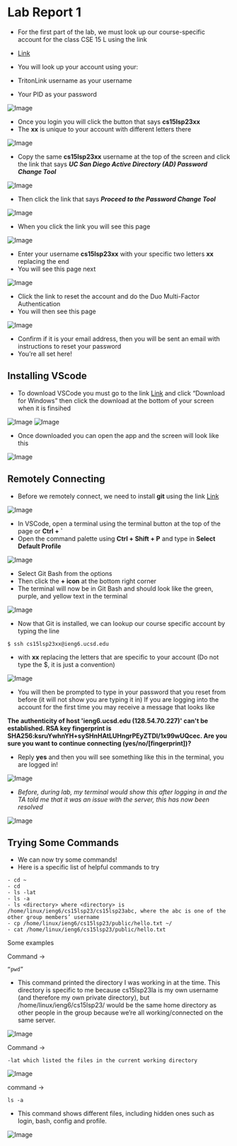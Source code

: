 # **Lab Report 1**


- For the first part of the lab, we must look up our course-specific account for the class CSE 15 L using the link 
- [Link](https://sdacs.ucsd.edu/~icc/index.php)


- You will look up your account using your:
- TritonLink username as your username
- Your PID as your password



![Image](image1.jpg)


- Once you login you will click the button that says **cs15lsp23xx**
- The **xx** is unique to your account with different letters there



![Image](image2.jpg)



- Copy the same **cs15lsp23xx** username at the top of the screen and click the link that says ***UC San Diego Active Directory (AD) Password Change Tool***



![Image](image3.jpg)



- Then click the link that says ***Proceed to the Password Change Tool***



![Image](image4.jpg)



- When you click the link you will see this page



![Image](image5.jpg)



- Enter your username **cs15lsp23xx** with your specific two letters **xx** replacing the end
- You will see this page next



![Image](image6.jpg)



- Click the link to reset the account and do the Duo Multi-Factor Authentication
- You will then see this page 



![Image](image7.png)



- Confirm if it is your email address, then you will be sent an email with instructions to reset your password
- You’re all set here!



## Installing VScode



- To download VSCode you must go to the link [Link](https://code.visualstudio.com/) and click “Download for Windows” then click the download at the bottom of your screen when it is finsihed



![Image](image8.png)
![Image](VSCODE.jpg)



- Once downloaded you can open the app and the screen will look like this



![Image](image9.png)



## Remotely Connecting


- Before we remotely connect, we need to install **git** using the link [Link](https://gitforwindows.org/)



![Image](image10.jpg)



- In VSCode, open a terminal using the terminal button at the top of the page or **Ctrl + `**
- Open the command palette using **Ctrl + Shift + P** and type in **Select Default Profile**



![Image](image11.jpg)



- Select Git Bash from the options
- Then click the **+ icon** at the bottom right corner
- The terminal will now be in Git Bash and should look like the green, purple, and yellow text in the terminal



![Image](image12.jpg)

- Now that Git is installed, we can lookup our course specific account by typing the line 
```
$ ssh cs15lsp23xx@ieng6.ucsd.edu
```
- with **xx** replacing the letters that are specific to your account (Do not type the $, it is just a convention)



![Image](image13.jpg)



- You will then be prompted to type in your password that you reset from before (it will not show you are typing it in)
If you are logging into the account for the first time you may receive a message that looks like



**The authenticity of host 'ieng6.ucsd.edu (128.54.70.227)' can't be established.
RSA key fingerprint is SHA256:ksruYwhnYH+sySHnHAtLUHngrPEyZTDl/1x99wUQcec.
Are you sure you want to continue connecting (yes/no/[fingerprint])?**



- Reply **yes** and then you will see something like this in the terminal, you are logged in!



![Image](image14.jpg)



- *Before, during lab, my terminal would show this after logging in and the TA told me that it was an issue with the server, this has now been resolved*



![Image](image15.jpg)



## Trying Some Commands



- We can now try some commands!
- Here is a specific list of helpful commands to try


```
- cd ~
- cd
- ls -lat
- ls -a
- ls <directory> where <directory> is /home/linux/ieng6/cs15lsp23/cs15lsp23abc, where the abc is one of the other group members’ username
- cp /home/linux/ieng6/cs15lsp23/public/hello.txt ~/
- cat /home/linux/ieng6/cs15lsp23/public/hello.txt
```
    

Some examples
    
    
  
Command → 
```
“pwd”
```
  
- This command printed the directory I was working in at the time. This directory is specific to me because cs15lsp23la is my own username (and therefore my own private directory), but /home/linux/ieng6/cs15lsp23/ would be the same home directory as other people in the group because we’re all working/connected on the same server.
    
    
  
![Image](updatedimage.jpg)
    
    
  
Command → 
```
-lat which listed the files in the current working directory
```
    
  
![Image](image17.jpg)
    
    
  
command → 
```
ls -a 
```
- This command shows different files, including hidden ones such as login, bash, config and profile.
    
    

![Image](image18.jpg)

    

